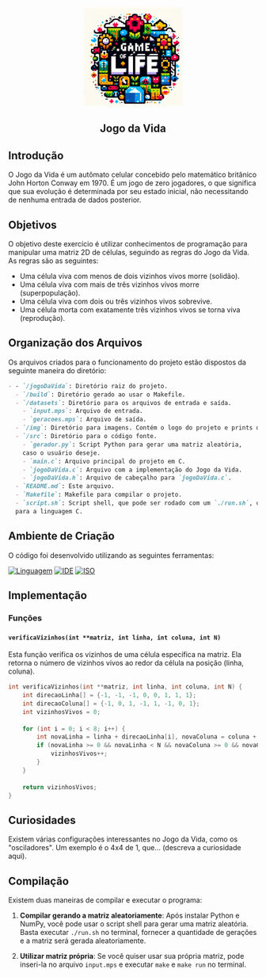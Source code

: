 <div align="center">
    <img src="./img/logo.jpeg" width="200" height="200">
</div>

<div align="center">

## Jogo da Vida

</div>

## Introdução
O Jogo da Vida é um autômato celular concebido pelo matemático britânico John Horton Conway em 1970. É um jogo de zero jogadores, o que significa que sua evolução é determinada por seu estado inicial, não necessitando de nenhuma entrada de dados posterior.

## Objetivos
O objetivo deste exercício é utilizar conhecimentos de programação para manipular uma matriz 2D de células, seguindo as regras do Jogo da Vida. As regras são as seguintes: 

- Uma célula viva com menos de dois vizinhos vivos morre (solidão).
- Uma célula viva com mais de três vizinhos vivos morre (superpopulação).
- Uma célula viva com dois ou três vizinhos vivos sobrevive.
- Uma célula morta com exatamente três vizinhos vivos se torna viva (reprodução).

## Organização dos Arquivos
Os arquivos criados para o funcionamento do projeto estão dispostos da seguinte maneira do diretório:

```markdown
- - `/jogoDaVida`: Diretório raiz do projeto.
  - `/build`: Diretório gerado ao usar o Makefile.
  - `/datasets`: Diretório para os arquivos de entrada e saída.
    - `input.mps`: Arquivo de entrada.
    - `geracoes.mps`: Arquivo de saída.
  - `/img`: Diretório para imagens. Contém o logo do projeto e prints do código.
  - `/src`: Diretório para o código fonte.
    - `gerador.py`: Script Python para gerar uma matriz aleatória, 
    caso o usuário deseje.
    - `main.c`: Arquivo principal do projeto em C.
    - `jogoDaVida.c`: Arquivo com a implementação do Jogo da Vida.
    - `jogoDaVida.h`: Arquivo de cabeçalho para `jogoDaVida.c`.
  - `README.md`: Este arquivo.
  - `Makefile`: Makefile para compilar o projeto.
  - `script.sh`: Script shell, que pode ser rodado com um `./run.sh`, que limpa os arquivos de entrada e saída, gera uma matriz aleatória e a insere no arquivo de entrada e então roda os comandos do makefile 
  para a linguagem C.
  ```

## Ambiente de Criação

O código foi desenvolvido utilizando as seguintes ferramentas:

[![Linguagem](https://img.shields.io/badge/Linguagem-C-blue)](#)
[![IDE](https://img.shields.io/badge/IDE-Visual%20Studio%20Code-blueviolet)](https://code.visualstudio.com/docs/?dv=linux64_deb)
[![ISO](https://img.shields.io/badge/ISO-Ubuntu%20Linux%2022.04-red)](#)

## Implementação

### Funções

#### `verificaVizinhos(int **matriz, int linha, int coluna, int N)`

Esta função verifica os vizinhos de uma célula específica na matriz. Ela retorna o número de vizinhos vivos ao redor da célula na posição (linha, coluna).

```c
int verificaVizinhos(int **matriz, int linha, int coluna, int N) {
    int direcaoLinha[] = {-1, -1, -1, 0, 0, 1, 1, 1};
    int direcaoColuna[] = {-1, 0, 1, -1, 1, -1, 0, 1};
    int vizinhosVivos = 0;

    for (int i = 0; i < 8; i++) {
        int novaLinha = linha + direcaoLinha[i], novaColuna = coluna + direcaoColuna[i];
        if (novaLinha >= 0 && novaLinha < N && novaColuna >= 0 && novaColuna < N && matriz[novaLinha][novaColuna]) {
            vizinhosVivos++;
        }
    }

    return vizinhosVivos;
}
```

## Curiosidades
Existem várias configurações interessantes no Jogo da Vida, como os "osciladores". Um exemplo é o 4x4 de 1, que... (descreva a curiosidade aqui).

## Compilação
Existem duas maneiras de compilar e executar o programa:

1. **Compilar gerando a matriz aleatoriamente**: Após instalar Python e NumPy, você pode usar o script shell para gerar uma matriz aleatória. Basta executar `./run.sh` no terminal, fornecer a quantidade de gerações e a matriz será gerada aleatoriamente.

2. **Utilizar matriz própria**: Se você quiser usar sua própria matriz, pode inseri-la no arquivo `input.mps` e executar `make` e `make run` no terminal.
